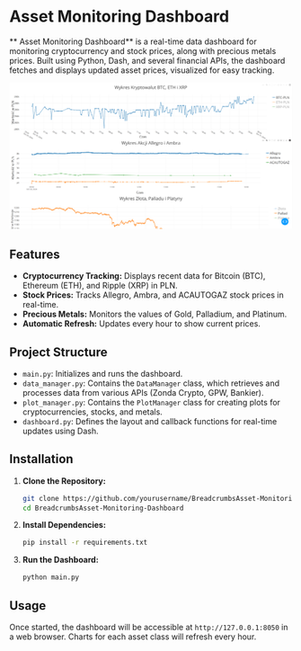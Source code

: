 
# Asset Monitoring Dashboard

** Asset Monitoring Dashboard** is a real-time data dashboard for monitoring cryptocurrency and stock prices, along with precious metals prices. Built using Python, Dash, and several financial APIs, the dashboard fetches and displays updated asset prices, visualized for easy tracking.

![Dashboard Preview](images/dashboard.png)

## Features

- **Cryptocurrency Tracking:** Displays recent data for Bitcoin (BTC), Ethereum (ETH), and Ripple (XRP) in PLN.
- **Stock Prices:** Tracks Allegro, Ambra, and ACAUTOGAZ stock prices in real-time.
- **Precious Metals:** Monitors the values of Gold, Palladium, and Platinum.
- **Automatic Refresh:** Updates every hour to show current prices.

## Project Structure

- `main.py`: Initializes and runs the dashboard.
- `data_manager.py`: Contains the `DataManager` class, which retrieves and processes data from various APIs (Zonda Crypto, GPW, Bankier).
- `plot_manager.py`: Contains the `PlotManager` class for creating plots for cryptocurrencies, stocks, and metals.
- `dashboard.py`: Defines the layout and callback functions for real-time updates using Dash.

## Installation

1. **Clone the Repository:**
   ```bash
   git clone https://github.com/yourusername/BreadcrumbsAsset-Monitoring-Dashboard.git
   cd BreadcrumbsAsset-Monitoring-Dashboard
   ```

2. **Install Dependencies:**
   ```bash
   pip install -r requirements.txt
   ```

3. **Run the Dashboard:**
   ```bash
   python main.py
   ```

## Usage

Once started, the dashboard will be accessible at `http://127.0.0.1:8050` in a web browser. Charts for each asset class will refresh every hour.
